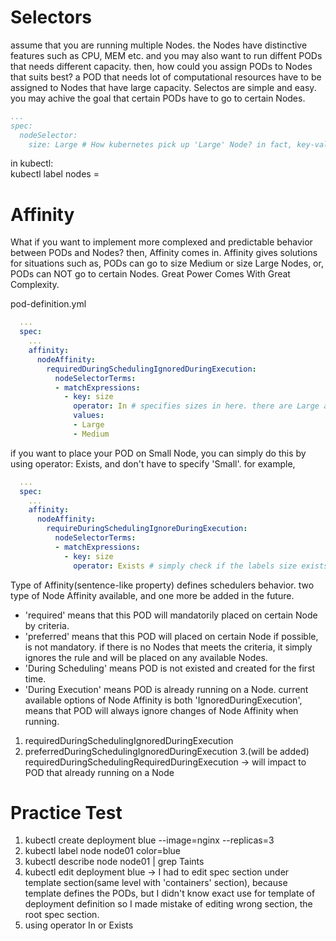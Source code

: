 # Selectors
assume that you are running multiple Nodes. the Nodes have distinctive features such as CPU, MEM etc. and you may also want to run diffent PODs that needs different capacity.
then, how could you assign PODs to Nodes that suits best? a POD that needs lot of computational resources have to be assigned to Nodes that have large capacity.
Selectos are simple and easy. you may achive the goal that certain PODs have to go to certain Nodes.
```YAML
...
spec:
  nodeSelector:
    size: Large # How kubernetes pick up 'Large' Node? in fact, key-value pair (size:Large) is labels of Nodes. Scheduler uses these labels to match PODs.
```
in kubectl:  
kubectl label nodes <node-name> <key>=<value>  
  
# Affinity
What if you want to implement more complexed and predictable behavior between PODs and Nodes? then, Affinity comes in. Affinity gives solutions for situations such as,
PODs can go to size Medium or size Large Nodes, or, PODs can NOT go to certain Nodes. Great Power Comes With Great Complexity.  

pod-definition.yml
```YAML
  ...
  spec:
    ...
    affinity:
      nodeAffinity:
        requiredDuringSchedulingIgnoredDuringExecution:
          nodeSelectorTerms:
          - matchExpressions:
            - key: size
              operator: In # specifies sizes in here. there are Large and Medium in values, so this POD will go to Large or Medium sized Nodes
              values:
              - Large
              - Medium
  ```
if you want to place your POD on Small Node, you can simply do this by using operator: Exists, and don't have to specify 'Small'.
for example,
```YAML
  ...
  spec:
    ...
    affinity:
      nodeAffinity:
        requireDuringSchedulingIgnoreDuringExecution:
          nodeSelectorTerms:
          - matchExpressions:
            - key: size
              operator: Exists # simply check if the labels size exists on the Nodes. there are many other operators so you have to check the documents
```
Type of Affinity(sentence-like property) defines schedulers behavior. two type of Node Affinity available, and one more be added in the future.  
- 'required' means that this POD will mandatorily placed on certain Node by criteria.  
- 'preferred' means that this POD will placed on certain Node if possible, is not mandatory. if there is no Nodes that meets the criteria, it simply ignores the rule and will be placed on any available Nodes.  
- 'During Scheduling' means POD is not existed and created for the first time. 
- 'During Execution' means POD is already running on a Node. current available options of Node Affinity is both 'IgnoredDuringExecution', means that POD will always ignore changes of Node Affinity when running.
  
1. requiredDuringSchedulingIgnoredDuringExecution
2. preferredDuringSchedulingIgnoredDuringExecution
3.(will be added) requiredDuringSchedulingRequiredDuringExecution -> will impact to POD that already running on a Node
  
# Practice Test
1. kubectl create deployment blue --image=nginx --replicas=3
2. kubectl label node node01 color=blue
3. kubectl describe node node01 | grep Taints
4. kubectl edit deployment blue -> I had to edit spec section under template section(same level with 'containers' section), because template defines the PODs, but I didn't know exact use for template of deployment definition so I made mistake of editing wrong section, the root spec section.
5. using operator In or Exists

